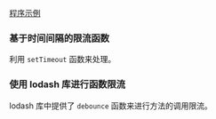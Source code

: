
[程序示例](t-02)

### 基于时间间隔的限流函数

利用 `setTimeout` 函数来处理。

### 使用 lodash 库进行函数限流

lodash 库中提供了 `debounce` 函数来进行方法的调用限流。
